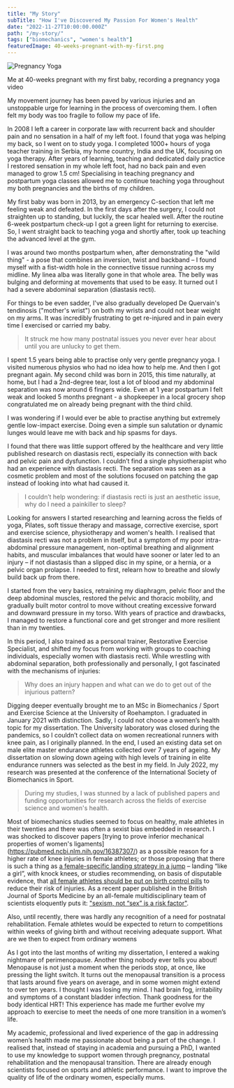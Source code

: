 ```yaml
---
title: "My Story"
subTitle: "How I've Discovered My Passion For Women's Health"
date: "2022-11-27T10:00:00.000Z"
path: "/my-story/"
tags: ["biomechanics", "women's health"]
featuredImage: 40-weeks-pregnant-with-my-first.png
---
```


![Pregnancy Yoga](40-weeks-pregnant-with-my-first.png)
<figcaption>Me at 40-weeks pregnant with my first baby, recording a pregnancy yoga video</figcaption>

My movement journey has been paved by various injuries and an unstoppable urge
for learning in the process of overcoming them. I often felt my body was too
fragile to follow my pace of life.

In 2008 I left a career in corporate law with recurrent back and shoulder pain and no sensation in a half of my left foot. I found that yoga was helping my back, so I went on to study yoga. I completed 1000+ hours of yoga teacher training in Serbia, my home country, India and the UK, focusing on yoga therapy. After years of learning, teaching and dedicated daily practice I restored sensation in my whole left foot, had no back pain and even managed to grow 1.5 cm! Specialising in teaching pregnancy and postpartum yoga classes allowed me to continue teaching yoga throughout my both pregnancies and the births of my children. 

My first baby was born in 2013, by an emergency C-section that left me feeling weak and defeated. In the first days after the surgery, I could not straighten up to standing, but luckily, the scar healed well. After the routine 6-week postpartum check-up I got a green light for returning to exercise. So, I went straight back to teaching yoga and shortly after, took up teaching the advanced level at the gym. 

I was around two months postpartum when, after demonstrating the "wild thing" - a pose that combines an inversion, twist and backband – I found myself with a fist-width hole in the connective tissue running across my midline. My linea alba was literally gone in that whole area. The belly was bulging and deforming at movements that used to be easy. It turned out I had a severe abdominal separation (diastasis recti). 

For things to be even sadder, I've also gradually developed De Quervain's tendinosis ("mother's wrist") on both my wrists and could not bear weight on my arms. It was incredibly frustrating to get re-injured and in pain every time I exercised or carried my baby. 

> It struck me how many postnatal issues you never ever hear about until you are unlucky to get them.

I spent 1.5 years being able to practise only very gentle pregnancy yoga. I visited numerous physios who had no idea how to help me. And then I got pregnant again. My second child was born in 2015, this time naturally, at home, but I had a 2nd-degree tear, lost a lot of blood and my abdominal separation was now around 6 fingers wide. Even at 1 year postpartum I felt weak and looked 5 months pregnant - a shopkeeper in a local grocery shop congratulated me on already being pregnant with the third child. 

I was wondering if I would ever be able to practise anything but extremely gentle low-impact exercise. Doing even a simple sun salutation or dynamic lunges would leave me with back and hip spasms for days. 

I found that there was little support offered by the healthcare and very little published research on diastasis recti, especially its connection with back and pelvic pain and dysfunction. I couldn’t find a single physiotherapist who had an experience with diastasis recti. The separation was seen as a cosmetic problem and most of the solutions focused on patching the gap instead of looking into what had caused it. 

> I couldn’t help wondering: if diastasis recti is just an aesthetic issue, why do I need a painkiller to sleep?

Looking for answers I started researching and learning across the fields of yoga, Pilates, soft tissue therapy and massage, corrective exercise, sport and exercise science, physiotherapy and women's health. I realised that diastasis recti was not a problem in itself, but a symptom of my poor intra-abdominal pressure management, non-optimal breathing and alignment habits, and muscular imbalances that would have sooner or later led to an injury – if not diastasis than a slipped disc in my spine, or a hernia, or a pelvic organ prolapse. I needed to first, relearn how to breathe and slowly build back up from there.

I started from the very basics, retraining my diaphragm, pelvic floor and the deep abdominal muscles, restored the pelvic and thoracic mobility, and gradually built motor control to move without creating excessive forward and downward pressure in my torso. With years of practice and drawbacks, I managed to restore a functional core and get stronger and more resilient than in my twenties.

In this period, I also trained as a personal trainer, Restorative Exercise Specialist, and shifted my focus from working with groups to coaching individuals, especially women with diastasis recti. While wrestling with abdominal separation, both professionally and personally, I got fascinated with the mechanisms of injuries:

> Why does an injury happen and what can we do to get out of the injurious pattern?

Digging deeper eventually brought me to an MSc in Biomechanics / Sport and Exercise Science at the University of Roehampton. I graduated in January 2021 with distinction. Sadly, I could not choose a women’s health topic for my dissertation. The University laboratory was closed during the pandemics, so I couldn’t collect data on women recreational runners with knee pain, as I originally planned. In the end, I used an existing data set on male elite master endurance athletes collected over 7 years of ageing. My dissertation on slowing down ageing with high levels of training in elite endurance runners was selected as the best in my field. In July 2022, my research was presented at the conference of the International Society of Biomechanics in Sport.

> During my studies, I was stunned by a lack of published papers and funding opportunities for research across the fields of exercise science and women's health. 

Most of biomechanics studies seemed to focus on healthy, male athletes in their twenties and there was often a sexist bias embedded in research. I was shocked to discover papers [trying to prove inferior mechanical properties of women's ligaments] (https://pubmed.ncbi.nlm.nih.gov/16387307/) as a possible reason for a higher rate of knee injuries in female athletes; or those proposing that there is such a thing as [a female-specific landing strategy in a jump](https://pubmed.ncbi.nlm.nih.gov/14523314/) – landing “like a girl”, with knock knees, or studies recommending, on basis of disputable evidence, that [all female athletes should be put on birth control pills](https://pubmed.ncbi.nlm.nih.gov/30913940/) to reduce their risk of injuries. As a recent paper published in the British Journal of Sports Medicine by an all-female multidisciplinary team of scientists eloquently puts it: ["sexism, not “sex” is a risk factor"]( https://pubmed.ncbi.nlm.nih.gov/33692033/).

Also, until recently, there was hardly any recognition of a need for postnatal rehabilitation. Female athletes would be expected to return to competitions within weeks of giving birth and without receiving adequate support. What are we then to expect from ordinary womens

As I got into the last months of writing my dissertation, I entered a waking nightmare of perimenopause. Another thing nobody ever tells you about! Menopause is not just a moment when the periods stop, at once, like pressing the light switch. It turns out the menopausal transition is a process that lasts around five years on average, and in some women might extend to over ten years. I thought I was losing my mind. I had brain fog, irritability and symptoms of a constant bladder infection. Thank goodness for the body identical HRT! This experience has made me further evolve my approach to exercise to meet the needs of one more transition in a women’s life.

My academic, professional and lived experience of the gap in addressing women’s health made me passionate about being a part of the change. I realised that, instead of staying in academia and pursuing a PhD, I wanted to use my knowledge to support women through pregnancy, postnatal rehabilitation and the menopausal transition. There are already enough scientists focused on sports and athletic performance. I want to improve the quality of life of the ordinary women, especially mums.